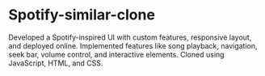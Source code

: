 # Spotify-similar-clone
Developed a Spotify-inspired UI with custom features, responsive layout, and deployed online. Implemented features like song playback, navigation, seek bar, volume control, and interactive elements. Cloned using JavaScript, HTML, and CSS.
